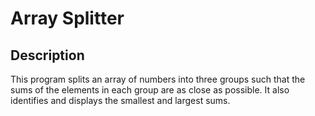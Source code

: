 # Array Splitter

## Description
This program splits an array of numbers into three groups such that the sums of the elements in each group are as close as possible. It also identifies and displays the smallest and largest sums.
